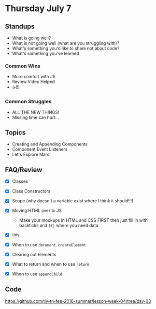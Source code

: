 # Thursday July 7

## Standups

* What is going well?
* What is not going well (what are you struggling with)?
* What's something you'd like to share not about code?
* What's something you've learned

### Common Wins

* More comfort with JS
* Review Video Helped
* ☕️!!!

### Common Struggles

* ALL THE NEW THINGS!
* Missing time can hurt...

## Topics

* Creating and Appending Components
* Component Event Listeners
* Let's Explore Mars

## FAQ/Review
* [X] Classes
* [X] Class Constructors
* [X] Scope (why doesn't a variable exist where I think it should!!!)
* [X] Moving HTML over to JS
  - Make your mockups in HTML and CSS FIRST then just fill in with backticks and `${}` where you need data
* [X] this
* [X] When to use `document.createElement`
* [X] Clearing out Elements
* [X] What to return and when to use `return`
* [X] When to use `appendChild`


## Code

https://github.com/tiy-tn-fee-2016-summer/lesson-week-04/tree/day-03
